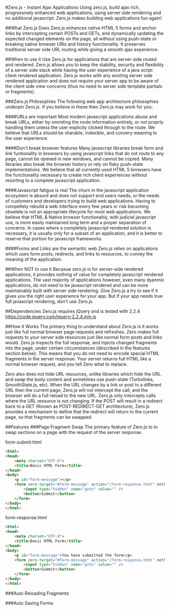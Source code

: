 #Zero.js - Instant Ajax Applications
Using zero.js, build ajax rich, progressively enhanced web applications, using server side rendering and no additional javascript. Zero.js makes building web applications fun again!

##What Zero.js Does
Zero.js enhances native HTML 5 forms and anchor links by intercepting certain POSTs and GETs, and dynamically updating the expected changed elements on the page, all without using push-state or breaking native browser URls and history functionality. It preserves traditional server side URL routing while giving a smooth ajax experience.

##When to use it
Use Zero.js for applications that are server-side routed and rendered. Zero.js allows you to keep the stability, security and flexibility of a server side stack while having the user experience of a java script client rendered application. Zero.js works with any existing server side rendered application and does not require your server app to be aware of the client side view concerns (thus no need to server side template partials or fragments).

###Zero.js Philosophies
The following web app architecture philosophies underpin Zero.js. If you believe in these then Zero.js may work for you:

####URLs are important
Most modern javascript applications abuse and break URLs, either by ommiting the route information entirely, or not proprly handling them unless the user explicity clicked through to the route. We believe that URLs should be sharable, indexible, and convery meaning to the user experience.

####Don't break browser features
Many javascript libraries break form and link funtionality in browsers by using javascript links that do not route to any page, cannot be opened in new windows, and cannot be copied. Many libraries also break the browser history or rely on flaky push-state implementations. We believe that all currently used HTML 5 browsers have the functionality necessary to create rich client experiences without resorting to a complete javascript application.

####Javascript fatigue is real
The churn in the javascript application ecosystem is absurd and does not support end users needs, or the needs of customers and developers trying to build web applications. Having to compeltely rebuild a web interface every few years or risk becoming obselete is not an appropriate lifecycle for most web applications. We believe that HTML & Native browser functionaltiy, with judicial javascript use, is more easily maintained long term and a proper separation of concerns. In cases where a completely javascript rendered solution is necessary, it is usually only for a subset of an application, and it is better to reserve that portion for javascript frameworks.

####Forms and Links are the semantic web
Zero.js relies on applications which uses form posts, redirects, and links to resources, to convey the meaning of the application.


##When NOT to use it
Becasue zero.js is for server-side rendered applications, it provides nothing of value for completely javascript rendered applications. The vast majority of applications however, even many dyanmic applications, do not need to be javascript rendered and can be more maintainably built with server side rendering. Give Zero.js a try to see if it gives you the right user experience for your app. But if your app needs true full javascript rendering, don't use Zero.js.

##Dependencies
Zero.js requires jQuery and is tested with 2.2.4
https://code.jquery.com/jquery-2.2.4.min.js

##How it Works
The primary thing to understand about Zero.js is it works just like full normal browser page requests and refreshes. Zero makes full requests to your server side resources just like normal form posts and links would. Zero.js inspects the full response, and injects changed fragments into the page, under certain circumstances (described in the features section below). This means that you do not need to encode special HTML fragments in the server response. Your server returns full HTML like a normal browser request, and you tell Zero what to replace.

Zero also does not hide URL resources, unlike libraries which hide the URL and swap the body content and sometimes use push-state (Turbolinks, SmoothState.js, etc). When the URL changes by a link or post to a different URL then the current page, Zero.js will not intercept the call, and the browser will do a full reload to the new URL. Zero.js only intercepts calls where the URL resource is not changing. If the POST will result in a redirect back to a GET (Known as POST-REDIRECT-GET architecture), Zero.js provides a mechanism to define that the redirect will return to the current page, so that fragments can be swapped.

##Features
###Page Fragment Swap
The primary feature of Zero.js to to swap sections on a page with the request of the server response.

form-submit.html
```html
<html>
<head>
	<meta charset="UTF-8">
	<title>Basic HTML Form</title>
</head>
<body>
	<p id="form-message"></p>
	<form zero-target="#form-message" action="/form-response.html" method="post">
		<input type="hidden" name="goto" value="" />
		<button>Submit</button>
	</form>
</body>
</html>
```

form-response.html
```html
<html>
<head>
	<meta charset="UTF-8">
	<title>Basic HTML Form</title>
</head>
<body>
	<p id="form-message">You have submitted the form</p>
	<form zero-target="#form-message" action="/form-response.html" method="post">
		<input type="hidden" name="goto" value="" />
		<button>Submit</button>
	</form>
</body>
</html>
```

###Auto Reloading Fragments

###Auto Saving Forms





